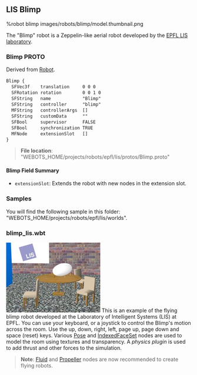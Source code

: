 ## LIS Blimp

%robot blimp images/robots/blimp/model.thumbnail.png

The "Blimp" robot is a Zeppelin-like aerial robot developed by the [EPFL LIS laboratory](https://lis.epfl.ch/).

### Blimp PROTO

Derived from [Robot](../reference/robot.md).

```
Blimp {
  SFVec3f    translation     0 0 0
  SFRotation rotation        0 0 1 0
  SFString   name            "Blimp"
  SFString   controller      "blimp"
  MFString   controllerArgs  []
  SFString   customData      ""
  SFBool     supervisor      FALSE
  SFBool     synchronization TRUE
  MFNode     extensionSlot   []
}
```

> **File location**: "WEBOTS\_HOME/projects/robots/epfl/lis/protos/Blimp.proto"

#### Blimp Field Summary

- `extensionSlot`: Extends the robot with new nodes in the extension slot.

### Samples

You will find the following sample in this folder: "WEBOTS\_HOME/projects/robots/epfl/lis/worlds".

### blimp\_lis.wbt

![blimp.png](images/robots/blimp/blimp.wbt.thumbnail.jpg) This is an example of the flying blimp robot developed at the Laboratory of Intelligent Systems (LIS) at EPFL.
You can use your keyboard, or a joystick to control the Blimp's motion across the room.
Use the up, down, right, left, page up, page down and space (reset) keys.
Various [Pose](../reference/pose.md) and [IndexedFaceSet](../reference/indexedfaceset.md) nodes are used to model the room using textures and transparency.
A *physics plugin* is used to add thrust and other forces to the simulation.

> **Note**:
[Fluid](../reference/fluid.md) and [Propeller](../reference/propeller.md) nodes are now recommended to create flying robots.
